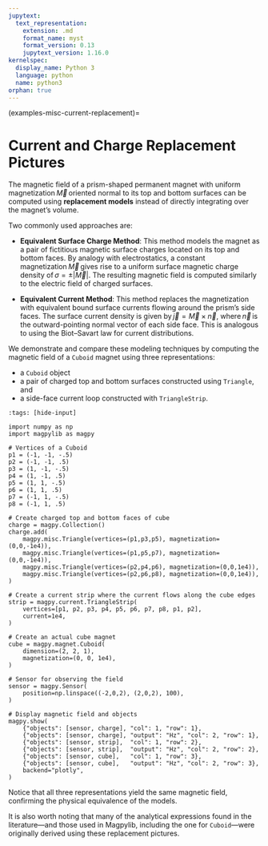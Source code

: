 ```yaml
---
jupytext:
  text_representation:
    extension: .md
    format_name: myst
    format_version: 0.13
    jupytext_version: 1.16.0
kernelspec:
  display_name: Python 3
  language: python
  name: python3
orphan: true
---
```


(examples-misc-current-replacement)=
# Current and Charge Replacement Pictures

The magnetic field of a prism-shaped permanent magnet with uniform magnetization $\vec{M}$ oriented normal to its top and bottom surfaces can be computed using **replacement models** instead of directly integrating over the magnet’s volume.

Two commonly used approaches are:

- **Equivalent Surface Charge Method**:
  This method models the magnet as a pair of fictitious magnetic surface charges located on its top and bottom faces. By analogy with electrostatics, a constant magnetization $\vec{M}$ gives rise to a uniform surface magnetic charge density of $\sigma = \pm |\vec{M}|$. The resulting magnetic field is computed similarly to the electric field of charged surfaces.

- **Equivalent Current Method**:
  This method replaces the magnetization with equivalent bound surface currents flowing around the prism’s side faces. The surface current density is given by $\vec{j} = \vec{M} \times \vec{n}$, where $\vec{n}$ is the outward-pointing normal vector of each side face. This is analogous to using the Biot–Savart law for current distributions.

We demonstrate and compare these modeling techniques by computing the magnetic field of a `Cuboid` magnet using three representations:
- a `Cuboid` object
- a pair of charged top and bottom surfaces constructed using `Triangle`, and
- a side-face current loop constructed with `TriangleStrip`.

```{code-cell} ipython3
:tags: [hide-input]

import numpy as np
import magpylib as magpy

# Vertices of a Cuboid
p1 = (-1, -1, -.5)
p2 = (-1, -1, .5)
p3 = (1, -1, -.5)
p4 = (1, -1, .5)
p5 = (1, 1, -.5)
p6 = (1, 1, .5)
p7 = (-1, 1, -.5)
p8 = (-1, 1, .5)

# Create charged top and bottom faces of cube
charge = magpy.Collection()
charge.add(
    magpy.misc.Triangle(vertices=(p1,p3,p5), magnetization=(0,0,-1e4)),
    magpy.misc.Triangle(vertices=(p1,p5,p7), magnetization=(0,0,-1e4)),
    magpy.misc.Triangle(vertices=(p2,p4,p6), magnetization=(0,0,1e4)),
    magpy.misc.Triangle(vertices=(p2,p6,p8), magnetization=(0,0,1e4)),
)

# Create a current strip where the current flows along the cube edges
strip = magpy.current.TriangleStrip(
    vertices=[p1, p2, p3, p4, p5, p6, p7, p8, p1, p2],
    current=1e4,
)

# Create an actual cube magnet
cube = magpy.magnet.Cuboid(
    dimension=(2, 2, 1),
    magnetization=(0, 0, 1e4),
)

# Sensor for observing the field
sensor = magpy.Sensor(
    position=np.linspace((-2,0,2), (2,0,2), 100),
)

# Display magnetic field and objects
magpy.show(
    {"objects": [sensor, charge], "col": 1, "row": 1},
    {"objects": [sensor, charge], "output": "Hz", "col": 2, "row": 1},
    {"objects": [sensor, strip],  "col": 1, "row": 2},
    {"objects": [sensor, strip],  "output": "Hz", "col": 2, "row": 2},
    {"objects": [sensor, cube],   "col": 1, "row": 3},
    {"objects": [sensor, cube],   "output": "Hz", "col": 2, "row": 3},
    backend="plotly",
)
```

Notice that all three representations yield the same magnetic field, confirming the physical equivalence of the models.

It is also worth noting that many of the analytical expressions found in the literature—and those used in Magpylib, including the one for `Cuboid`—were originally derived using these replacement pictures.
